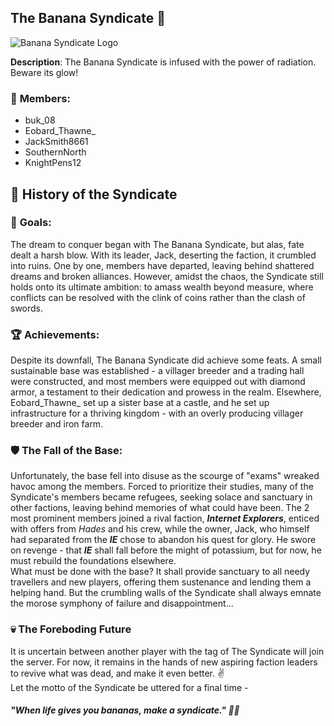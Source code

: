 ## The Banana Syndicate 🍌

![Banana Syndicate Logo](https://media.discordapp.net/attachments/1013397535899009045/1215240760937685032/download.jpg?ex=65fc0827&is=65e99327&hm=1de583a0969cd8ef240b55646ce2b7904e87a041ce5c6784bf492b418d1f407d&=&format=webp&width=270&height=395)

**Description**: The Banana Syndicate is infused with the power of radiation. Beware its glow!

### 👥 **Members**: 
- buk_08  
- Eobard_Thawne_   
- JackSmith8661
- SouthernNorth
- KnightPens12 

## 🗿 History of the Syndicate
### 🎯 **Goals**: 
The dream to conquer began with The Banana Syndicate, but alas, fate dealt a harsh blow. With its leader, Jack, deserting the faction, it crumbled into ruins. One by one, members have departed, leaving behind shattered dreams and broken alliances. However, amidst the chaos, the Syndicate still holds onto its ultimate ambition: to amass wealth beyond measure, where conflicts can be resolved with the clink of coins rather than the clash of swords.

### 🏆 **Achievements**: 
Despite its downfall, The Banana Syndicate did achieve some feats. A small sustainable base was established - a villager breeder and a trading hall were constructed, and most members were equipped out with diamond armor, a testament to their dedication and prowess in the realm. Elsewhere, Eobard_Thawne_ set up a sister base at a castle, and he set up infrastructure for a thriving kingdom - with an overly producing villager breeder and iron farm. 

### 🛡️ **The Fall of the Base**:
Unfortunately, the base fell into disuse as the scourge of "exams" wreaked havoc among the members. Forced to prioritize their studies, many of the Syndicate's members became refugees, seeking solace and sanctuary in other factions, leaving behind memories of what could have been. The 2 most prominent members joined a rival faction, ***Internet Explorers***, enticed with offers from *Hades* and his crew, while the owner, Jack, who himself had separated from the ***IE*** chose to abandon his quest for glory. He swore on revenge - that ***IE*** shall fall before the might of potassium, but for now, he must rebuild the foundations elsewhere. <br>
What must be done with the base? It shall provide sanctuary to all needy travellers and new players, offering them sustenance and lending them a helping hand. But the crumbling walls of the Syndicate shall always emnate the morose symphony of failure and disappointment...

### 💀 The Foreboding Future
It is uncertain between another player with the tag of The Syndicate will join the server. For now, it remains in the hands of new aspiring faction leaders to revive what was dead, and make it even better. ✌️ <br>
Let the motto of the Syndicate be uttered for a final time -

#### <i>"When life gives you bananas, make a syndicate." 🍌💸</i>
